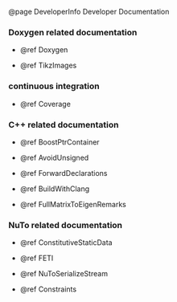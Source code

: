 @page DeveloperInfo Developer Documentation

### Doxygen related documentation

* @ref Doxygen

* @ref TikzImages

### continuous integration

* @ref Coverage

### C++ related documentation

* @ref BoostPtrContainer

* @ref AvoidUnsigned

* @ref ForwardDeclarations

* @ref BuildWithClang

* @ref FullMatrixToEigenRemarks

### NuTo related documentation

* @ref ConstitutiveStaticData

* @ref FETI

* @ref NuToSerializeStream

* @ref Constraints
